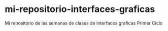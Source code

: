 # mi-repositorio-interfaces-graficas
Mi repositorio de las semanas de clases de interfaces graficas Primer Ciclo
